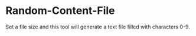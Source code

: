 # Random-Content-File
Set a file size and this tool will generate a text file filled with characters 0-9.
